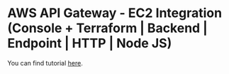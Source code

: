 # AWS API Gateway - EC2 Integration (Console + Terraform | Backend | Endpoint | HTTP | Node JS)

You can find tutorial [here](https://khulnasoft.com/amazon/aws-api-gateway-ec2-integration/).
